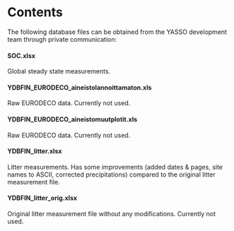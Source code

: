 # Contents

The following database files can be obtained from the YASSO development team through private communication:

#### SOC.xlsx

Global steady state measurements.

#### YDBFIN_EURODECO_aineistolannoittamaton.xls

Raw EURODECO data. Currently not used.

#### YDBFIN_EURODECO_aineistomuutplotit.xls

Raw EURODECO data. Currently not used.

#### YDBFIN_litter.xlsx

Litter measurements. Has some improvements (added dates & pages, site names to ASCII, corrected precipitations) compared to the original litter measurement file.

#### YDBFIN_litter_orig.xlsx

Original litter measurement file without any modifications. Currently not used.
